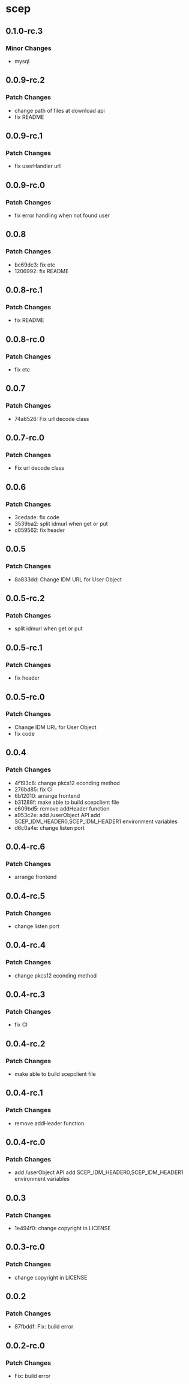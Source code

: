 # scep

## 0.1.0-rc.3

### Minor Changes

- mysql

## 0.0.9-rc.2

### Patch Changes

- change path of files at download api
- fix README

## 0.0.9-rc.1

### Patch Changes

- fix userHandler url

## 0.0.9-rc.0

### Patch Changes

- fix error handling when not found user

## 0.0.8

### Patch Changes

- bc69dc3: fix etc
- 1206992: fix README

## 0.0.8-rc.1

### Patch Changes

- fix README

## 0.0.8-rc.0

### Patch Changes

- fix etc

## 0.0.7

### Patch Changes

- 74a6526: Fix url decode class

## 0.0.7-rc.0

### Patch Changes

- Fix url decode class

## 0.0.6

### Patch Changes

- 3cedade: fix code
- 3539ba2: split idmurl when get or put
- c059562: fix header

## 0.0.5

### Patch Changes

- 8a833dd: Change IDM URL for User Object

## 0.0.5-rc.2

### Patch Changes

- split idmurl when get or put

## 0.0.5-rc.1

### Patch Changes

- fix header

## 0.0.5-rc.0

### Patch Changes

- Change IDM URL for User Object
- fix code

## 0.0.4

### Patch Changes

- 4f193c8: change pkcs12 econding method
- 276bd85: fix CI
- 6b12010: arrange frontend
- b31288f: make able to build scepclient file
- e609bd5: remove addHeader function
- a953c2e: add /userObject API
  add SCEP_IDM_HEADER0,SCEP_IDM_HEADER1 environment variables
- d6c0a4e: change listen port

## 0.0.4-rc.6

### Patch Changes

- arrange frontend

## 0.0.4-rc.5

### Patch Changes

- change listen port

## 0.0.4-rc.4

### Patch Changes

- change pkcs12 econding method

## 0.0.4-rc.3

### Patch Changes

- fix CI

## 0.0.4-rc.2

### Patch Changes

- make able to build scepclient file

## 0.0.4-rc.1

### Patch Changes

- remove addHeader function

## 0.0.4-rc.0

### Patch Changes

- add /userObject API
  add SCEP_IDM_HEADER0,SCEP_IDM_HEADER1 environment variables

## 0.0.3

### Patch Changes

- 1e494f0: change copyright in LICENSE

## 0.0.3-rc.0

### Patch Changes

- change copyright in LICENSE

## 0.0.2

### Patch Changes

- 87fbddf: Fix: build error

## 0.0.2-rc.0

### Patch Changes

- Fix: build error
